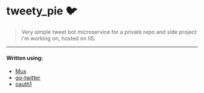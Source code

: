 # tweety_pie 🐦

> Very simple tweet bot microservice for a private repo and side project i'm working on, hosted on IIS.
---
#### Written using:

- [Mux](https://github.com/gorilla/mux)
- [go-twitter](https://github.com/dghubble/go-twitter)
- [oauth1](https://github.com/dghubble/oauth1)
